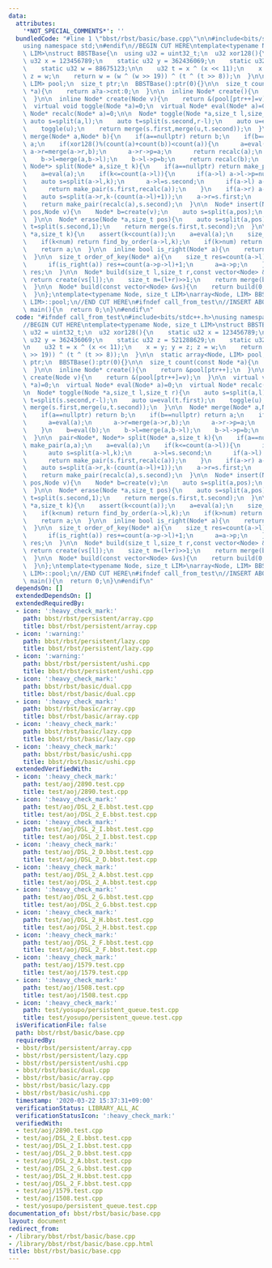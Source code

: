 ```yaml
---
data:
  attributes:
    '*NOT_SPECIAL_COMMENTS*': ''
  bundledCode: "#line 1 \"bbst/rbst/basic/base.cpp\"\n\n#include<bits/stdc++.h>\n\
    using namespace std;\n#endif\n//BEGIN CUT HERE\ntemplate<typename Node, size_t\
    \ LIM>\nstruct BBSTBase{\n  using u32 = uint32_t;\n  u32 xor128(){\n    static\
    \ u32 x = 123456789;\n    static u32 y = 362436069;\n    static u32 z = 521288629;\n\
    \    static u32 w = 88675123;\n\n    u32 t = x ^ (x << 11);\n    x = y; y = z;\
    \ z = w;\n    return w = (w ^ (w >> 19)) ^ (t ^ (t >> 8));\n  }\n\n  static array<Node,\
    \ LIM> pool;\n  size_t ptr;\n  BBSTBase():ptr(0){}\n\n  size_t count(const Node\
    \ *a){\n    return a?a->cnt:0;\n  }\n\n  inline Node* create(){\n    return &pool[ptr++];\n\
    \  }\n\n  inline Node* create(Node v){\n    return &(pool[ptr++]=v);\n  }\n\n\
    \  virtual void toggle(Node *a)=0;\n  virtual Node* eval(Node* a)=0;\n  virtual\
    \ Node* recalc(Node* a)=0;\n\n  Node* toggle(Node *a,size_t l,size_t r){\n   \
    \ auto s=split(a,l);\n    auto t=split(s.second,r-l);\n    auto u=eval(t.first);\n\
    \    toggle(u);\n    return merge(s.first,merge(u,t.second));\n  }\n\n  Node*\
    \ merge(Node* a,Node* b){\n    if(a==nullptr) return b;\n    if(b==nullptr) return\
    \ a;\n    if(xor128()%(count(a)+count(b))<count(a)){\n      a=eval(a);\n     \
    \ a->r=merge(a->r,b);\n      a->r->p=a;\n      return recalc(a);\n    }\n    b=eval(b);\n\
    \    b->l=merge(a,b->l);\n    b->l->p=b;\n    return recalc(b);\n  }\n\n  pair<Node*,\
    \ Node*> split(Node* a,size_t k){\n    if(a==nullptr) return make_pair(a,a);\n\
    \    a=eval(a);\n    if(k<=count(a->l)){\n      if(a->l) a->l->p=nullptr;\n  \
    \    auto s=split(a->l,k);\n      a->l=s.second;\n      if(a->l) a->l->p=a;\n\
    \      return make_pair(s.first,recalc(a));\n    }\n    if(a->r) a->r->p=nullptr;\n\
    \    auto s=split(a->r,k-(count(a->l)+1));\n    a->r=s.first;\n    if(a->r) a->r->p=a;\n\
    \    return make_pair(recalc(a),s.second);\n  }\n\n  Node* insert(Node *a,size_t\
    \ pos,Node v){\n    Node* b=create(v);\n    auto s=split(a,pos);\n    return a=merge(merge(s.first,b),s.second);\n\
    \  }\n\n  Node* erase(Node *a,size_t pos){\n    auto s=split(a,pos);\n    auto\
    \ t=split(s.second,1);\n    return merge(s.first,t.second);\n  }\n\n  Node* find_by_order(Node\
    \ *a,size_t k){\n    assert(k<count(a));\n    a=eval(a);\n    size_t num=count(a->l);\n\
    \    if(k<num) return find_by_order(a->l,k);\n    if(k>num) return find_by_order(a->r,k-(num+1));\n\
    \    return a;\n  }\n\n  inline bool is_right(Node* a){\n    return a->p&&a->p->r==a;\n\
    \  }\n\n  size_t order_of_key(Node* a){\n    size_t res=count(a->l);\n    while(a){\n\
    \      if(is_right(a)) res+=count(a->p->l)+1;\n      a=a->p;\n    }\n    return\
    \ res;\n  }\n\n  Node* build(size_t l,size_t r,const vector<Node> &vs){\n    if(l+1==r)\
    \ return create(vs[l]);\n    size_t m=(l+r)>>1;\n    return merge(build(l,m,vs),build(m,r,vs));\n\
    \  }\n\n  Node* build(const vector<Node> &vs){\n    return build(0,vs.size(),vs);\n\
    \  }\n};\ntemplate<typename Node, size_t LIM>\narray<Node, LIM> BBSTBase<Node,\
    \ LIM>::pool;\n//END CUT HERE\n#ifndef call_from_test\n//INSERT ABOVE HERE\nsigned\
    \ main(){\n  return 0;\n}\n#endif\n"
  code: "#ifndef call_from_test\n#include<bits/stdc++.h>\nusing namespace std;\n#endif\n\
    //BEGIN CUT HERE\ntemplate<typename Node, size_t LIM>\nstruct BBSTBase{\n  using\
    \ u32 = uint32_t;\n  u32 xor128(){\n    static u32 x = 123456789;\n    static\
    \ u32 y = 362436069;\n    static u32 z = 521288629;\n    static u32 w = 88675123;\n\
    \n    u32 t = x ^ (x << 11);\n    x = y; y = z; z = w;\n    return w = (w ^ (w\
    \ >> 19)) ^ (t ^ (t >> 8));\n  }\n\n  static array<Node, LIM> pool;\n  size_t\
    \ ptr;\n  BBSTBase():ptr(0){}\n\n  size_t count(const Node *a){\n    return a?a->cnt:0;\n\
    \  }\n\n  inline Node* create(){\n    return &pool[ptr++];\n  }\n\n  inline Node*\
    \ create(Node v){\n    return &(pool[ptr++]=v);\n  }\n\n  virtual void toggle(Node\
    \ *a)=0;\n  virtual Node* eval(Node* a)=0;\n  virtual Node* recalc(Node* a)=0;\n\
    \n  Node* toggle(Node *a,size_t l,size_t r){\n    auto s=split(a,l);\n    auto\
    \ t=split(s.second,r-l);\n    auto u=eval(t.first);\n    toggle(u);\n    return\
    \ merge(s.first,merge(u,t.second));\n  }\n\n  Node* merge(Node* a,Node* b){\n\
    \    if(a==nullptr) return b;\n    if(b==nullptr) return a;\n    if(xor128()%(count(a)+count(b))<count(a)){\n\
    \      a=eval(a);\n      a->r=merge(a->r,b);\n      a->r->p=a;\n      return recalc(a);\n\
    \    }\n    b=eval(b);\n    b->l=merge(a,b->l);\n    b->l->p=b;\n    return recalc(b);\n\
    \  }\n\n  pair<Node*, Node*> split(Node* a,size_t k){\n    if(a==nullptr) return\
    \ make_pair(a,a);\n    a=eval(a);\n    if(k<=count(a->l)){\n      if(a->l) a->l->p=nullptr;\n\
    \      auto s=split(a->l,k);\n      a->l=s.second;\n      if(a->l) a->l->p=a;\n\
    \      return make_pair(s.first,recalc(a));\n    }\n    if(a->r) a->r->p=nullptr;\n\
    \    auto s=split(a->r,k-(count(a->l)+1));\n    a->r=s.first;\n    if(a->r) a->r->p=a;\n\
    \    return make_pair(recalc(a),s.second);\n  }\n\n  Node* insert(Node *a,size_t\
    \ pos,Node v){\n    Node* b=create(v);\n    auto s=split(a,pos);\n    return a=merge(merge(s.first,b),s.second);\n\
    \  }\n\n  Node* erase(Node *a,size_t pos){\n    auto s=split(a,pos);\n    auto\
    \ t=split(s.second,1);\n    return merge(s.first,t.second);\n  }\n\n  Node* find_by_order(Node\
    \ *a,size_t k){\n    assert(k<count(a));\n    a=eval(a);\n    size_t num=count(a->l);\n\
    \    if(k<num) return find_by_order(a->l,k);\n    if(k>num) return find_by_order(a->r,k-(num+1));\n\
    \    return a;\n  }\n\n  inline bool is_right(Node* a){\n    return a->p&&a->p->r==a;\n\
    \  }\n\n  size_t order_of_key(Node* a){\n    size_t res=count(a->l);\n    while(a){\n\
    \      if(is_right(a)) res+=count(a->p->l)+1;\n      a=a->p;\n    }\n    return\
    \ res;\n  }\n\n  Node* build(size_t l,size_t r,const vector<Node> &vs){\n    if(l+1==r)\
    \ return create(vs[l]);\n    size_t m=(l+r)>>1;\n    return merge(build(l,m,vs),build(m,r,vs));\n\
    \  }\n\n  Node* build(const vector<Node> &vs){\n    return build(0,vs.size(),vs);\n\
    \  }\n};\ntemplate<typename Node, size_t LIM>\narray<Node, LIM> BBSTBase<Node,\
    \ LIM>::pool;\n//END CUT HERE\n#ifndef call_from_test\n//INSERT ABOVE HERE\nsigned\
    \ main(){\n  return 0;\n}\n#endif\n"
  dependsOn: []
  extendedDependsOn: []
  extendedRequiredBy:
  - icon: ':heavy_check_mark:'
    path: bbst/rbst/persistent/array.cpp
    title: bbst/rbst/persistent/array.cpp
  - icon: ':warning:'
    path: bbst/rbst/persistent/lazy.cpp
    title: bbst/rbst/persistent/lazy.cpp
  - icon: ':warning:'
    path: bbst/rbst/persistent/ushi.cpp
    title: bbst/rbst/persistent/ushi.cpp
  - icon: ':heavy_check_mark:'
    path: bbst/rbst/basic/dual.cpp
    title: bbst/rbst/basic/dual.cpp
  - icon: ':heavy_check_mark:'
    path: bbst/rbst/basic/array.cpp
    title: bbst/rbst/basic/array.cpp
  - icon: ':heavy_check_mark:'
    path: bbst/rbst/basic/lazy.cpp
    title: bbst/rbst/basic/lazy.cpp
  - icon: ':heavy_check_mark:'
    path: bbst/rbst/basic/ushi.cpp
    title: bbst/rbst/basic/ushi.cpp
  extendedVerifiedWith:
  - icon: ':heavy_check_mark:'
    path: test/aoj/2890.test.cpp
    title: test/aoj/2890.test.cpp
  - icon: ':heavy_check_mark:'
    path: test/aoj/DSL_2_E.bbst.test.cpp
    title: test/aoj/DSL_2_E.bbst.test.cpp
  - icon: ':heavy_check_mark:'
    path: test/aoj/DSL_2_I.bbst.test.cpp
    title: test/aoj/DSL_2_I.bbst.test.cpp
  - icon: ':heavy_check_mark:'
    path: test/aoj/DSL_2_D.bbst.test.cpp
    title: test/aoj/DSL_2_D.bbst.test.cpp
  - icon: ':heavy_check_mark:'
    path: test/aoj/DSL_2_A.bbst.test.cpp
    title: test/aoj/DSL_2_A.bbst.test.cpp
  - icon: ':heavy_check_mark:'
    path: test/aoj/DSL_2_G.bbst.test.cpp
    title: test/aoj/DSL_2_G.bbst.test.cpp
  - icon: ':heavy_check_mark:'
    path: test/aoj/DSL_2_H.bbst.test.cpp
    title: test/aoj/DSL_2_H.bbst.test.cpp
  - icon: ':heavy_check_mark:'
    path: test/aoj/DSL_2_F.bbst.test.cpp
    title: test/aoj/DSL_2_F.bbst.test.cpp
  - icon: ':heavy_check_mark:'
    path: test/aoj/1579.test.cpp
    title: test/aoj/1579.test.cpp
  - icon: ':heavy_check_mark:'
    path: test/aoj/1508.test.cpp
    title: test/aoj/1508.test.cpp
  - icon: ':heavy_check_mark:'
    path: test/yosupo/persistent_queue.test.cpp
    title: test/yosupo/persistent_queue.test.cpp
  isVerificationFile: false
  path: bbst/rbst/basic/base.cpp
  requiredBy:
  - bbst/rbst/persistent/array.cpp
  - bbst/rbst/persistent/lazy.cpp
  - bbst/rbst/persistent/ushi.cpp
  - bbst/rbst/basic/dual.cpp
  - bbst/rbst/basic/array.cpp
  - bbst/rbst/basic/lazy.cpp
  - bbst/rbst/basic/ushi.cpp
  timestamp: '2020-03-22 15:37:31+09:00'
  verificationStatus: LIBRARY_ALL_AC
  verificationStatusIcon: ':heavy_check_mark:'
  verifiedWith:
  - test/aoj/2890.test.cpp
  - test/aoj/DSL_2_E.bbst.test.cpp
  - test/aoj/DSL_2_I.bbst.test.cpp
  - test/aoj/DSL_2_D.bbst.test.cpp
  - test/aoj/DSL_2_A.bbst.test.cpp
  - test/aoj/DSL_2_G.bbst.test.cpp
  - test/aoj/DSL_2_H.bbst.test.cpp
  - test/aoj/DSL_2_F.bbst.test.cpp
  - test/aoj/1579.test.cpp
  - test/aoj/1508.test.cpp
  - test/yosupo/persistent_queue.test.cpp
documentation_of: bbst/rbst/basic/base.cpp
layout: document
redirect_from:
- /library/bbst/rbst/basic/base.cpp
- /library/bbst/rbst/basic/base.cpp.html
title: bbst/rbst/basic/base.cpp
---
```

